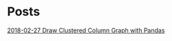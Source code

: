 # Posts

[2018-02-27 Draw Clustered Column Graph with Pandas](https://github.com/jamboo/jamboo.github.io/blob/master/2018.02.27.draw.clustered_column.md)
